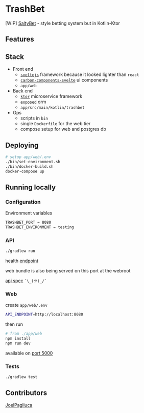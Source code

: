 # TrashBet
[WIP] [SaltyBet](https://www.saltybet.com/) - style betting system but in Kotlin-Ktor

<!-- TODO video -->

## Features
<!-- TODO -->

## Stack
* Front end
  * [`sveltejs`](https://svelte.dev/) framework because it looked lighter than `react`
  * [`carbon-components-svelte`](https://github.com/IBM/carbon-components-svelte) ui components
  * `app/web`
* Back end
  * [`ktor`](https://ktor.io/) microservice framework
  * [`exposed`](https://github.com/JetBrains/Exposed) orm
  * `app/src/main/kotlin/trashbet`
* Ops
  * scripts in `bin`
  * single `Dockerfile` for the web tier
  * compose setup for web and postgres db

## Deploying
<!-- TODO -->
```sh
# setup app/web/.env
./bin/set-environment.sh
./bin/docker-build.sh
docker-compose up
```

## Running locally
### Configuration
Environment variables
```sh
TRASHBET_PORT = 8080
TRASHBET_ENVIRONMENT = testing
```

### API
```sh
./gradlew run
```
health [endpoint](http://localhost:8080/health)

web bundle is also being served on this port at the webroot

[api spec](./app/src/test/kotlin/trashbet/AppTest.kt) `¯\_(ツ)_/¯`

### Web
create `app/web/.env`
```sh
API_ENDPOINT=http://localhost:8080
```
then run
```sh
# from ./app/web
npm install
npm run dev
```
available on [port 5000](http://localhost:5000/)

### Tests
```
./gradlew test
```

## Contributors
[JoelPagliuca](https://github.com/JoelPagliuca)
